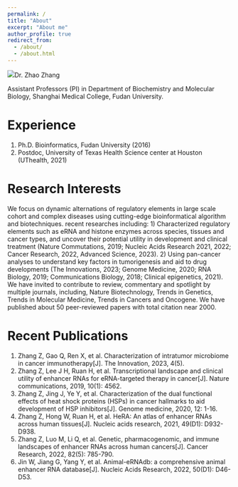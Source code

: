 ```yaml
---
permalink: /
title: "About"
excerpt: "About me"
author_profile: true
redirect_from: 
  - /about/
  - /about.html
---
```


<div><img src="./images/figure.png></div>

Dr. Zhao Zhang
======
Assistant Professors (PI) in Department of Biochemistry and Molecular Biology, Shanghai Medical College, Fudan University.

Experience
======
1. Ph.D. Bioinformatics, Fudan University (2016)
2. Postdoc, University of Texas Health Science center at Houston (UThealth, 2021)

Research Interests
======
We focus on dynamic alternations of regulatory elements in large scale cohort and complex diseases using cutting-edge bioinformatical algorithm and biotechniques. recent researches including: 1) Characterized regulatory elements such as eRNA and histone enzymes across species, tissues and cancer types, and uncover their potential utility in development and clinical treatment (Nature Commutations, 2019; Nucleic Acids Research 2021, 2022; Cancer Research, 2022, Advanced Science, 2023). 2) Using pan-cancer analyses to understand key factors in tumorigenesis and aid to drug developments (The Innovations, 2023; Genome Medicine, 2020; RNA Biology, 2019; Communications Biology, 2018; Clinical epigenetics, 2021). We have invited to contribute to review, commentary and spotlight by multiple journals, including, Nature Biotechnology, Trends in Genetics, Trends in Molecular Medicine, Trends in Cancers and Oncogene. We have published about 50 peer-reviewed papers with total citation near 2000. 

Recent Publications
======
1. Zhang Z, Gao Q, Ren X, et al. Characterization of intratumor microbiome in cancer immunotherapy[J]. The Innovation, 2023, 4(5).
2. Zhang Z, Lee J H, Ruan H, et al. Transcriptional landscape and clinical utility of enhancer RNAs for eRNA-targeted therapy in cancer[J]. Nature communications, 2019, 10(1): 4562.
3. Zhang Z, Jing J, Ye Y, et al. Characterization of the dual functional effects of heat shock proteins (HSPs) in cancer hallmarks to aid development of HSP inhibitors[J]. Genome medicine, 2020, 12: 1-16.
4. Zhang Z, Hong W, Ruan H, et al. HeRA: An atlas of enhancer RNAs across human tissues[J]. Nucleic acids research, 2021, 49(D1): D932-D938.
5. Zhang Z, Luo M, Li Q, et al. Genetic, pharmacogenomic, and immune landscapes of enhancer RNAs across human cancers[J]. Cancer Research, 2022, 82(5): 785-790.
6. Jin W, Jiang G, Yang Y, et al. Animal-eRNAdb: a comprehensive animal enhancer RNA database[J]. Nucleic Acids Research, 2022, 50(D1): D46-D53.
